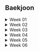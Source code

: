 ## Baekjoon

<details>
  <summary>Week 01</summary>
    <div>

### 구현
> 1주차 (2024.04.16 - 2024.04.23)

1. 셀프넘버
    - 일자: 2024.04.09
    - 고민: 5분
    - 코딩: 15분
    - 설명
        1. 오랜만에 풀다보니 효율성을 고려하지 않음
        2. 처음에 self_number 함수 만들어서 1부터 10000까지 출력하였더니 시간초과
        3. 생각해보니 10000보다 작은 수에서 self_number만 찾아서 나중에 빼면 되겠다 싶어서 set() 사용
        4. 다행히 기본 함수들은 금방금방 기억하는 중
        
2. 스택
    - 일자: 2024.04.12
    - 고민: 2분
    - 코딩: 20분
    - 설명
        1. import sys 후 sys.stdin.readline() 까먹어서 보고함
        2. 스택이 비어있을 경우를 자꾸 생각 안 함
        3. 쉬웠음


3. 분수찾기
    - 일자: 2024.04.12
    - 고민: 10분
    - 코딩: 21분
    - 설명
        1. 이런 게 생각이 잘 안 남 -> n까지의 합을 계산해서 구하고자 하는 x와 비교하는 방향
        2. 다른 사람 코드도 비슷한 아이디어였으나, sum을 굳이 n * (n-1) / 2로 생각하는 복잡한 방식이 아니라, while로 더해가면서 품
        3. 이러니 머리가 바보같지
        4. print는 f-string 쓴 사람도 있고, sep인자 공백으로 해서 붙인 사람도 있고


4. 덩치
    - 일자: 2024.04.15
    - 고민: 2분
    - 코딩: 30분 -> 오답으로 답 봄
    - 설명
        1. 괜히 딕셔너리로 보려고 했었음
        2. 근데 아마 순서가 틀어진듯


5. 덱
    - 일자: 2024.04.16
    - 고민: 3분
    - 코딩: 23분
    - 설명
        1. deque 쓰기
        2. 오타, 실수 찾기 위해서 하나씩 구현하는 게 맞는 듯


6. 요세푸스 문제
    - 일자: 2024.04.16
    - 고민: 20분
    - 코딩: 10분
    - 설명
        1. 나머지, 몫을 활용해서 인덱싱하는 것을 최대한 활용하려고 고민을 길게 함
        2. 이런 유형은 항상 그런 인덱싱을 잘 써야 되는 것 같아서
        3. 그리고 예외사항 고려를 나름 바로 잘 해서 잘 푼 것 같음

</details>


<details>
  <summary>Week 02</summary>
    <div>

### 구현
> 2주차 (2024.04.16 - 2024.04.23)

1. 색종이
    - 일자: 2024.04.17
    - 고민: 30분
    - 코딩: 5분
    - 설명
        1. 수학적으로 풀려고 한참 생각하다가 좌표를 하나씩 칠하는 개념으로 생각함
        2. 코드 구현은 간단했음


2. 프린터 큐
    - 일자: 2024.04.17
    - 고민: 5분
    - 코딩: 20분
    - 설명
        1. 큐 쓰는 것은 쉬웠으나, dq가 비냐 안 비냐를 체크 안 해서 1차 문제 발생
        2. and 조건의 위치에 따라 오류가 발생한다는 점을 생각 못해서 2차 문제 발생


3. 통계학
    - 일자: 2024.04.17
    - 고민: 1분
    - 코딩: 15분
    - 설명
        1. mode 구현만 조금 생각할 필요 있었는데, 그마저도 Counter 쓰면 쉬웠음.
        2. 심지어 most_common() 함수까지 쓰면 더 쉬운듯


4. 방 번호
    - 일자: 2024.04.17
    - 고민: 6분
    - 코딩: 8분
    - 설명
        1. 방 번호 6, 9는 6으로 딕셔너리에 몰아넣고, 9라는 키는 빼버림
        2. 나머지 숫자는 += 1로 추가
        3. 6이라는 키는 (6, 9)의 숫자를 포함하고 있기 때문에, 2로 나누어주어야 함. 
        4. 그런데, 다른 숫자와 다르게 한 세트를 쓰면 6이라는 숫자는 2로 나누기 전에 1을 더해서 나누어 주어야 함.
        5. 그 이유는, 설명을 잘 못하겠는데, 몫을 맞추기 위해서 그렇게 함.


### DFS
> 2주차 (2024.04.16 - 2024.04.23)
1. 안전 영역
    - 일자: 2024.04.22
    - 고민: 5분
    - 코딩: 30분 (초과)
    - 설명
        1. DFS 오랜만에 풀다가 답안 참고
        2. 방법을 다시 상기시킬 수 있었음 (visited 사용, 노드 타는 조건 등)


</details>



<details>
  <summary>Week 03</summary>
    <div>

### 구현
> 3주차 (2024.04.23 - 2024.05.01)

1. 숫자 정사각형
    - 일자: 2024.04.25
    - 고민: 7분
    - 코딩: 13분
    - 설명
        1. 50*50*50 돌리는 완전탐색으로도 충분해서 완전탐색 진행
        2. 네 꼭지점이 같은 수를 체크하는 것이 중요해서 인덱싱에 신경 씀
        3. 하지만 처음에 n, m 중에 작은 수가 1인 경우를 고려하지 못함

    - 답안 검색
        1. == 조건 한 번에 여러 개 써도 되는구나
        2. 생각해보니 시간복잡도를 줄이려면 큰 수부터 출발하는 것이 방법이겠네


2. 숫자 야구
    - 일자: 2024.04.25
    - 고민: 20분
    - 코딩: 20분 (시간초과하여 답안 확인)
    - 설명
        - s, b 경우의 수 10개를 모두 코딩할 방안을 생각하다가 아닌 것 같아서 멈춤
        - 우선 숫자를 순열로 구해야하는데 조합으로 생각한 실수
        - 무엇보다 10가지 경우를 모두 코딩하는 것이 아니라 전체 숫자 순열 내에서 반복문을 돌리면서 그 숫자와 질문숫자를 비교하여 스트라이크 수와 볼 수를 계산하는 방법이 중요했음
        - 자료형은 리스트 등을 쓸 경우 문제가 인덱싱 개수가 줄어들어서 문제가 발생함 -> 인덱스를 지워준 개수만큼 빼서 맞춰주는 스킬을 많이들 씀
        - 근데 내 생각에는 딕셔너리 쓰는 것도 괜찮을 듯 (시간은 조금 더 걸림)


3. 한 줄로 서기
    - 일자: 2024.04.29
    - 고민: 14분
    - 코딩: 2분
    - 설명
        1. 인덱스 리스트를 만들어서 지우는 방식으로 진행
        2. 지우기 위해 new라는 변수를 만들어서 인덱스 위치를 업데이트 함
    - 답안 비교
        - input인 키순서 리스트 자체에서 인덱스를 비교하며 결과 리스트의 자리가 비어있고, 리스트 인덱스의 숫자와 카운트가 같으면 그 자리에 업데이트 하는 방식을 씀
        - 이중반복


### DP
> 3주차 (2024.04.23 - 2024.05.01)
1. 1, 2, 3 더하기
    - 일자: 2024.04.30
    - 고민: 10분
    - 코딩: 답안 봄
    - 설명
        1. dp 개념 생각 안 나서 답 봄
        2. 점화식 개념 기억함. 리스트에 저장하는 식으로 푼 사람 답안 봄
        3. 점화식 빼는 방식으로 가는 방법 공부해야겠음

### 그리디
> 3주차 (2024.04.23 - 2024.05.01)
1. ATM
    - 일자: 2024.04.30
    - 고민: 5분
    - 코딩: 1분
    - 설명
        1. 너무 쉬움.  정렬하면 끝

    - 답안 비교
        - 리스트 하나 더 안 만들고 cnt에 sum(time[:i])를 + 하여 답안을 업데이트 함



</details>



<details>
  <summary>Week 04</summary>
    <div>

### 구현
> 4주차 (2024.05.02 - 2024.05.08)

1. 트럭
    - 일자: 2024.05.02
    - 고민: 18분
    - 코딩: 2분
    - 설명
        1. 프로그래머스에서 옛날에 조금 더 어려운 문제 풀었던 기억나서 큐를 사용
        2. 인덱싱 사용할 때 빈 큐가 나오면 안되므로 while 조건과 while문 안에서의 조건을 잘 고려하고자 하여 한번에 풀 수 있었음

    - 답안 비교
        1. 난 트럭 무게도 큐로 저장했는데, 트럭 무게는 인덱싱으로 인덱스 숫자를 업데이트하며 푼 사람도 있음
        2. 1의 방법을 쓴 분은 트럭의 인덱스를 살펴볼 때까지 다 보고 난 후, 다리 위 남은 트럭이 지나가는 것을 카운트하기 위해 두번째 while문을 짜서 함


2. 치킨 배달
    - 일자: 2024.05.
    - 고민: 15분
    - 코딩: 7분
    - 설명
        1. 치킨집과 집의 좌표만 저장하고 치킨집 좌표의 조합을 고르면 된다고 생각
        2. 조합 만들고 - 집을 하나 픽하고 - 집과 조합 내 좌표 거리 구해서 집별로 가장 가까운 치킨집 거리 total_dist에 업데이트 하고, 조합별 MIN 찾음
        3. 중간에 현재 MIN보다 total_dist가 크면 break 조건 넣으면 속도는 더 빨라질 듯 하나 굳이 안 넣어도 통과함
    
    - 답안 비교
        - dfs로 타고 들어간 사람들 답안이 빨랐음
        - 모든 집과 치킨 사이의 거리를 다 계산해서 (거리, 치킨집 인덱스)로 저장해놓고 정렬 후 해당 리스트를 타고 들어가면서 visited로는 방문한 치킨집인지를 체크
        - depth == M이면 현재 기록된 (visited가 True인 치킨집만) 치킨집과 집 사이 거리를 더해서 업데이트하고 ans값과 비교
        - 이렇게 노드 타고 들어갈 거 생각하니 꽤 빡세네
    



### DP
> 4주차 (2024.05.02 - 2024.05.08)
1. RGB 거리
    - 일자: 2024.05.03
    - 고민: 15분
    - 코딩: 15분 (답봄)
    - 설명
        1. 코딩 전에 생각했어야 했는데 재귀함수로 푸는 연습을 해야할 것 같아서 재귀함수로 했다가 나중에 생각해보니 시간복잡도가 2^n이었다..
        2. 그래도 코드는 맞게 돌아가도록 구현했다
        3. 재귀함수는 좋지 않다는 것을 상기할 수 있었다
    
    - 답안 비교
        - 굉장히 간단하지만 나는 풀면서 전혀 생각 못한 방식인데, input으로 받은 cost 리스트를 업데이트하는 방식으로 진행
        - 이전 행에서 자신과 다른 인덱스를 더하되, 둘 중에 최솟값을 더하면서 반복하면 최종적으로 최솟값을 쉽게 구할 수 있음


### DFS/BFS
> 4주차 (2024.05.02 - 2024.05.08)
1. 영역 구하기
    - 일자: 2024.05.08
    - 고민: 15분
    - 코딩: 20분
    - 설명
        1. dfs로 풀다가 답은 나왔으나 recursion error 뜸
        2. 그래서 bfs로 전환해서 코딩해서 시간 더 걸림. 하지만 오랜만에 bfs 짰음에도 잘 짬
        3. 깊이가 깊을 거 같으면 되도록 bfs를 쓰도록 하자
        4. 좌표 -> 넓이로 직관적으로 치환이 되지 않아서 고민 시간이 조금 더 걸렸다

    - 답안 비교
        - 큰 차이는 없었다

2. 촌수계산
    - 일자: 2024.05.09
    - 고민: 10분
    - 코딩: 30분
    - 설명
        1. 최대 100명이라 dfs보다 bfs로 푸는게 빠를 것 같았는데 dfs도 괜찮은 모양
        2. bfs에서 append할 때 노드 인덱스와 촌수를 튜플로 같이 업데이트 하는 식으로 해결
    
    - 답안 비교
        - dfs로 푼 사람들을 보니 촌수 노드가 비어있는 것은 고려하지 않음
        - 난 혹시나 가족관계가 없는 노드도 있을까봐 그것을 추가했는데 빼고 해보니 됐음


</details>






<details>
  <summary>Week 05</summary>
    <div>

### 구현
> 5주차 (2024.05.09 - 2024.05.16)

1. 로봇청소기
    - 일자: 2024.05.10
    - 알고리즘: 구현
    - 고민: 10분
    - 코딩: 35분
    - 설명
        1. bfs처럼 queue를 활용하면서도, 각각의 움직임에 대해서 딕셔너리로 정의해서 움직임
        2. deque에 (x좌표, y좌표, 방향)을 추가하면서 업데이트 하려고 했는데 자꾸 방향을 빼먹어서 틀림
        3. 반복문에 들어간 변수명을 실제 변수명이랑 혼용해서 써서도 오류 자꾸 났으나 찾아서 해결
        4. 처음에 x, y 좌표의 index를 dfs/bfs 평소에 할 때처럼 0 <= nx < N, 0 <= ny < M 이런 식으로 제한해서 하니까 24% 쯤에서 틀림
        5. 질문게시판을 보니까 이 인덱스 제한을 풀라고 해서 이 조건만 지우고 해봤더니 완전히 해결됐음.
        6. 그리고 인덱스 제한을 0 <= nx <= N 으로 하면 또 됨,, 근데 왜 되고, 왜 안 되는지 모르겠음

    - 답안 비교
        1. turn_moving을 나처럼 딕셔너리로 설정하지 않고, 나머지로 하는 방법
        2. 내 방법이 더 직관적이나, 수학적이지는 않아서 아쉬움


2. 정수 삼각형
    - 일자: 2024.05.12
    - 알고리즘: DP
    - 고민: 20분
    - 코딩: 15분
    - 설명
        1. 전에 풀었던 RGB거리처럼 리스트를 업데이트 해가면서 푸는 방식을 고민
        2. 인덱싱이 헷갈려서 전체 과정을 직접 손으로 쓴 뒤, 맞춰가면서 코딩함

    - 답안 비교
        - 똑같이 0번째 열, 마지막 열, 나머지 열을 구분하여 조건문으로 해결
        - 다만, 처음부터 전부 input을 다 dp라는 리스트에 저장해놓고 불러오면서, 이전 행을 확인하니 인덱싱이 더 깔끔하고 쉬워보임
    

3. 카드 합체 놀이
    - 일자: 2024.05.13
    - 알고리즘: 힙/우선순위 큐
    - 고민: 5분
    - 코딩: 5분
    - 설명
        1. 힙을 사용하여 가장 작은 숫자 두 번 뽑도록 함
        2. 힙이 스왑을 활용한 정렬에 활용하는 자료구조라는데 이에 대한 이해가 부족한 것 같음 공부 필요

    - 답안 비교
        - 정렬로 풀기, heapify로 풀기, heappush로 정렬 직접하기


4. 외계인의 기타 연주
    - 일자: 2024.05.14
    - 알고리즘: 스택
    - 고민: 13분
    - 코딩: 5분
    - 설명
        1. 코드 최적화는 신경쓰지 않고 우선 조건문 중첩으로 써서 스택에 쌓거나 빼는 방식 활용
        2. 비교적 금방 풂

    - 답안 비교
        - 최적화가 안 되어서 그렇지, 풀이 자체는 유사했음
        - 시간복잡도가 높은 문제라 오래 걸렸는데, 시간 적게 걸린 상위 코드도 푸는 방식은 똑같은데 왜 차이가 날까 보니까
        - solution함수로 정의하니 빨리 풀렸음.. 함수로 정의한게 더 빨리 풀 수 있다는 것은 몰랐네


5. LCS
    - 일자: 2024.05.16
    - 알고리즘: DP
    - 고민: 20분
    - 코딩: 포기
    > 나중에 꼭 다시 풀어볼 것!
    - 답안 설명

        - 도무지 모르겠어서 바로 답 봄, DP 개념을 공부해야겠음
        1. 2차원 배열로 LCS 길이 캐시값을 저장 업데이트
        2. 이중 반복으로 확인했을 때 현 시점 i, j를 기준으로 word1[i-1] == word2[j-1]이면 같은 숫자가 있으므로 cache[i-1][j-1] 값에 1 추가한 값을 cache[i][j]에 기록
        3. 다른 경우가 중요한데, 다르면 cache[i-1][j]와 cache[i][j-1]을 비교하여 더 큰 값을 기록
        4. 그 이유는, 예를 들어 CAP와 ACA를 비교할 때
        - CAP는 AC까지만 볼 때 LCS가 1이지만
        - ACA는 CA를 봤을 때 LCS가 2임 -> 둘 중 최대값인 2를 써야 CAP와 ACA의 LCS가 결정됨
        - 이렇게 cache를 업데이트 하고 행렬의 맨 마지막값을 출력하면 LCS가 됨
        - 그나마, 이 방식은 2차원으로 업데이트 하니 이해가 감
    
    - 답안 비교 2
        1. cache에는  두번째 단어를 순회하면서 누적변수와 cache의 값을 비교하여 업데이트 하는 방향
        2. 누적변수로 cnt를 써서 첫번째 단어에 저장된 cache값을 불러오고, 같은 글자면 누적변수에 1을 더한 값을 캐시에 저장
        3. 단, 같은 글자가 나왔다고 해서 누적변수인 cnt를 업데이트 하지 않음.
        4. 이런 방식을 사용하면, 누적변수에는 이전 위치까지의 최대값을 저장하게 됨
        5. 최종적으로 cache에 저장된 값의 최대값을 출력
        - 상당히 이해가 안 됨



</details>



<details>
  <summary>Week 06</summary>
    <div>

### 구현
> 6주차 (2024.05.17 - 2024.05.22)

1. 평범한 배낭 (12865)
    - 일자: 2024.05.18
    - 알고리즘: DP
    - 고민: 25분
    - 코딩: 포기
    - 답안 설명
        1. 냅색 알고리즘이라고 함
        2. 물건의 개수를 행, 배낭의 용량을 열로 한 2중 배열 생성
        3. 이중 반복을 수행하여 현재 보고있는 물건의 무게가 해당하는 열의 용량(무게)보다 크면 담을 수 없음 -> 이전 물건에 해당하는 knapsack[i - 1][j]를 그대로 적용
        4. 물건의 무게가 더 가벼운 경우
            1) 현재물건의 무게 + knapsack[i - 1][j - 현재물건] + v를 계산
            2) 이전 물건만 담았을 때의 가치 knapsack[i - 1][j] 조회
            3) 4-1, 4-2의 결과 중 최대 가치를 저장 

    - 답안 비교 2
        - := (0월러스 연산자) : 표현식 안에서 변수를 할당하는 동시에 그 값을 반환하는 코드
        - 조건문 안에서 nv라는 변수로 v + v_bag을 할당하여 nv라는 변수를 반환하도록 함
        - 마찬가지로, 조건문 안에서 nw라는 변수로 w + w_bag을 할당하고 nw로 반환
        - .get() 메소드: 딕셔너리에서 특정 키의 값을 가져올 때 사용 -> 키가 딕셔너리 안에 존재하지 않을 때, 기본값을 반환하도록 함
        - -> get(키, 기본값) 

2. 스티커 (9465)
    - 일자: 2024.05.
    - 알고리즘: DP
    - 고민: 
    - 코딩: 
    - 설명
        1. 

    - 답안 비교
        - 

3. A와 B (12904)
    - 일자: 2024.05.
    - 알고리즘: 문자열
    - 고민: 
    - 코딩: 
    - 설명
        1. 

    - 답안 비교
        - 


4. 키 순서 (2458)
    - 일자: 2024.05.
    - 알고리즘: DFS/BFS
    - 고민: 
    - 코딩: 
    - 설명
        1. 

    - 답안 비교
        - 

5. 톱니바퀴 (14891)
    - 일자: 2024.05.
    - 알고리즘: 구현
    - 고민: 
    - 코딩: 
    - 답안 설명
        1.  


6. 강의실 (1374)
    - 일자: 2024.05.
    - 알고리즘: 힙/우선순위 큐
    - 고민: 
    - 코딩: 
    - 답안 설명
        1.  


</details>